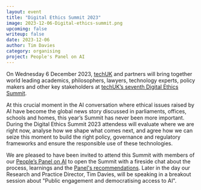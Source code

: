 ```yaml
---
layout: event
title: "Digital Ethics Summit 2023"
image: 2023-12-06-Digital-ethics-summit.png
upcoming: false
writeup: false
date: 2023-12-06
author: Tim Davies
category: organising
project: People's Panel on AI
---
```


On Wednesday 6 December 2023, [techUK](https://www.techuk.org/) and partners will bring together world leading academics, philosophers, lawyers, technology experts, policy makers and other key stakeholders at [techUK’s seventh Digital Ethics Summit](https://www.techuk.org/digital-ethics-summit-2023-seizing-the-moment.html).

<!--more-->

At this crucial moment in the AI conversation where ethical issues raised by AI have become the global news story discussed in parliaments, offices, schools and homes, this year’s Summit has never been more important. During the Digital Ethics Summit 2023 attendess will evaluate where we are right now, analyse how we shape what comes next, and agree how we can seize this moment to build the right policy, governance and regulatory frameworks and ensure the responsible use of these technologies.

We are pleased to have been invited to attend this Summit with members of our [People’s Panel on AI](https://connectedbydata.org/projects/2023-peoples-panel-on-ai) to open the Summit with a fireside chat about the process, learnings and the [Panel's recommendations](http://connectedbydata.org/news/2023/11/03/peoples-panel-bulletin-5).  Later in the day our Research and Practice Director, Tim Davies, will be speaking in a breakout session about "Public engagement and democratising access to AI". 